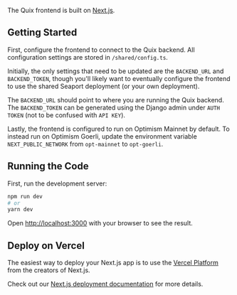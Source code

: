 The Quix frontend is built on [Next.js](https://nextjs.org/).

## Getting Started

First, configure the frontend to connect to the Quix backend. All configuration settings are stored in `/shared/config.ts`.

Initially, the only settings that need to be updated are the `BACKEND_URL` and `BACKEND_TOKEN`, though you'll likely want to eventually configure the frontend to use the shared Seaport deployment (or your own deployment).

The `BACKEND_URL` should point to where you are running the Quix backend. The `BACKEND_TOKEN` can be generated using the Django admin under `AUTH TOKEN` (not to be confused with `API KEY`).

Lastly, the frontend is configured to run on Optimism Mainnet by default. To instead run on Optimism Goerli, update the environment variable `NEXT_PUBLIC_NETWORK` from `opt-mainnet` to `opt-goerli`.

## Running the Code

First, run the development server:

```bash
npm run dev
# or
yarn dev
```

Open [http://localhost:3000](http://localhost:3000) with your browser to see the result.

## Deploy on Vercel

The easiest way to deploy your Next.js app is to use the [Vercel Platform](https://vercel.com/new?utm_medium=default-template&filter=next.js&utm_source=create-next-app&utm_campaign=create-next-app-readme) from the creators of Next.js.

Check out our [Next.js deployment documentation](https://nextjs.org/docs/deployment) for more details.
